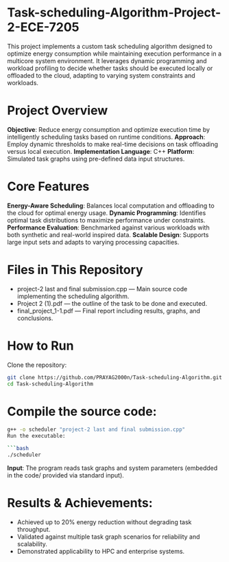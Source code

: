 # Task-scheduling-Algorithm-Project-2-ECE-7205
This project implements a custom task scheduling algorithm designed to optimize energy consumption while maintaining execution performance in a multicore system environment. It leverages dynamic programming and workload profiling to decide whether tasks should be executed locally or offloaded to the cloud, adapting to varying system constraints and workloads.

# Project Overview
**Objective**: Reduce energy consumption and optimize execution time by intelligently scheduling tasks based on runtime conditions.
**Approach**: Employ dynamic thresholds to make real-time decisions on task offloading versus local execution.
**Implementation Language**: C++
**Platform**: Simulated task graphs using pre-defined data input structures.

# Core Features
**Energy-Aware Scheduling**: Balances local computation and offloading to the cloud for optimal energy usage.
**Dynamic Programming**: Identifies optimal task distributions to maximize performance under constraints.
**Performance Evaluation**: Benchmarked against various workloads with both synthetic and real-world inspired data.
**Scalable Design**: Supports large input sets and adapts to varying processing capacities.

# Files in This Repository
- project-2 last and final submission.cpp — Main source code implementing the scheduling algorithm.
- Project 2 (1).pdf — the outline of the task to be done and executed.
- final_project_1-1.pdf — Final report including results, graphs, and conclusions.

# How to Run
Clone the repository:
```bash
git clone https://github.com/PRAYAG2000n/Task-scheduling-Algorithm.git
cd Task-scheduling-Algorithm
```
# Compile the source code:

```bash
g++ -o scheduler "project-2 last and final submission.cpp"
Run the executable:

```bash
./scheduler
```
**Input**: The program reads task graphs and system parameters (embedded in the code/ provided via standard input).

# Results & Achievements:
* Achieved up to 20% energy reduction without degrading task throughput.
* Validated against multiple task graph scenarios for reliability and scalability.
* Demonstrated applicability to HPC and enterprise systems.
